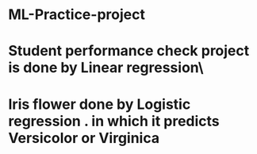 # ML-Practice-project

# Student performance check project is done by Linear regression\
# Iris flower done by Logistic regression . in which it predicts Versicolor or Virginica
